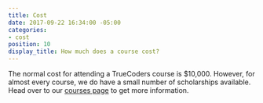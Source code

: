 ```yaml
---
title: Cost
date: 2017-09-22 16:34:00 -05:00
categories:
- cost
position: 10
display_title: How much does a course cost?
---
```


The normal cost for attending a TrueCoders course is $10,000. However, for almost every course, we do have a small number of scholarships available. Head over to our [courses page](/courses) to get more information.